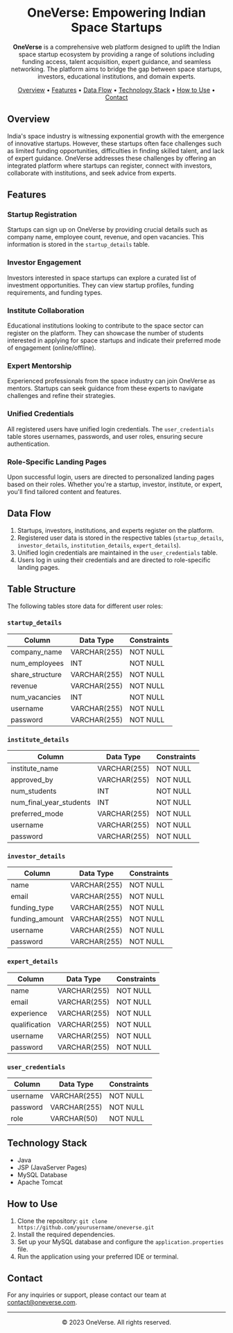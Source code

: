 <h1 align="center">OneVerse: Empowering Indian Space Startups</h1>

<p align="center">
  <strong>OneVerse</strong> is a comprehensive web platform designed to uplift the Indian space startup ecosystem by providing a range of solutions including funding access, talent acquisition, expert guidance, and seamless networking. The platform aims to bridge the gap between space startups, investors, educational institutions, and domain experts.
</p>

<p align="center">
  <a href="#overview">Overview</a> •
  <a href="#features">Features</a> •
  <a href="#data-flow">Data Flow</a> •
  <a href="#technology-stack">Technology Stack</a> •
  <a href="#how-to-use">How to Use</a> •
  <a href="#contact">Contact</a>
</p>

## Overview

India's space industry is witnessing exponential growth with the emergence of innovative startups. However, these startups often face challenges such as limited funding opportunities, difficulties in finding skilled talent, and lack of expert guidance. OneVerse addresses these challenges by offering an integrated platform where startups can register, connect with investors, collaborate with institutions, and seek advice from experts.

## Features

### Startup Registration

Startups can sign up on OneVerse by providing crucial details such as company name, employee count, revenue, and open vacancies. This information is stored in the `startup_details` table.

### Investor Engagement

Investors interested in space startups can explore a curated list of investment opportunities. They can view startup profiles, funding requirements, and funding types.

### Institute Collaboration

Educational institutions looking to contribute to the space sector can register on the platform. They can showcase the number of students interested in applying for space startups and indicate their preferred mode of engagement (online/offline).

### Expert Mentorship

Experienced professionals from the space industry can join OneVerse as mentors. Startups can seek guidance from these experts to navigate challenges and refine their strategies.

### Unified Credentials

All registered users have unified login credentials. The `user_credentials` table stores usernames, passwords, and user roles, ensuring secure authentication.

### Role-Specific Landing Pages

Upon successful login, users are directed to personalized landing pages based on their roles. Whether you're a startup, investor, institute, or expert, you'll find tailored content and features.

## Data Flow

1. Startups, investors, institutions, and experts register on the platform.
2. Registered user data is stored in the respective tables (`startup_details`, `investor_details`, `institution_details`, `expert_details`).
3. Unified login credentials are maintained in the `user_credentials` table.
4. Users log in using their credentials and are directed to role-specific landing pages.

## Table Structure

The following tables store data for different user roles:

### `startup_details`

| Column             | Data Type    | Constraints       |
|--------------------|--------------|-------------------|
| company_name       | VARCHAR(255) | NOT NULL          |
| num_employees      | INT          | NOT NULL          |
| share_structure    | VARCHAR(255) | NOT NULL          |
| revenue            | VARCHAR(255) | NOT NULL          |
| num_vacancies      | INT          | NOT NULL          |
| username           | VARCHAR(255) | NOT NULL          |
| password           | VARCHAR(255) | NOT NULL          |

### `institute_details`

| Column                  | Data Type    | Constraints       |
|-------------------------|--------------|-------------------|
| institute_name          | VARCHAR(255) | NOT NULL          |
| approved_by             | VARCHAR(255) | NOT NULL          |
| num_students            | INT          | NOT NULL          |
| num_final_year_students | INT          | NOT NULL          |
| preferred_mode          | VARCHAR(255) | NOT NULL          |
| username                | VARCHAR(255) | NOT NULL          |
| password                | VARCHAR(255) | NOT NULL          |

### `investor_details`

| Column          | Data Type    | Constraints       |
|-----------------|--------------|-------------------|
| name            | VARCHAR(255) | NOT NULL          |
| email           | VARCHAR(255) | NOT NULL          |
| funding_type    | VARCHAR(255) | NOT NULL          |
| funding_amount  | VARCHAR(255) | NOT NULL          |
| username        | VARCHAR(255) | NOT NULL          |
| password        | VARCHAR(255) | NOT NULL          |

### `expert_details`

| Column        | Data Type    | Constraints       |
|---------------|--------------|-------------------|
| name          | VARCHAR(255) | NOT NULL          |
| email         | VARCHAR(255) | NOT NULL          |
| experience    | VARCHAR(255) | NOT NULL          |
| qualification | VARCHAR(255) | NOT NULL          |
| username      | VARCHAR(255) | NOT NULL          |
| password      | VARCHAR(255) | NOT NULL          |

### `user_credentials`

| Column     | Data Type    | Constraints       |
|------------|--------------|-------------------|
| username   | VARCHAR(255) | NOT NULL          |
| password   | VARCHAR(255) | NOT NULL          |
| role       | VARCHAR(50)  | NOT NULL          |


## Technology Stack

- Java
- JSP (JavaServer Pages)
- MySQL Database
- Apache Tomcat

## How to Use

1. Clone the repository: `git clone https://github.com/yourusername/oneverse.git`
2. Install the required dependencies.
3. Set up your MySQL database and configure the `application.properties` file.
4. Run the application using your preferred IDE or terminal.


## Contact

For any inquiries or support, please contact our team at contact@oneverse.com.

---

<p align="center">
  &copy; 2023 OneVerse. All rights reserved.
</p>
